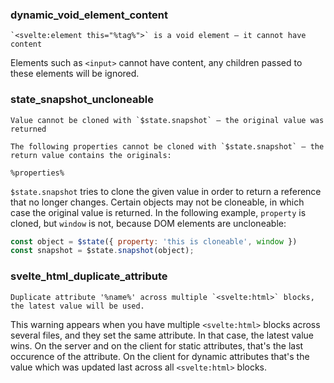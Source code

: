 <!-- This file is generated by scripts/process-messages/index.js. Do not edit! -->

### dynamic_void_element_content

```
`<svelte:element this="%tag%">` is a void element — it cannot have content
```

Elements such as `<input>` cannot have content, any children passed to these elements will be ignored.

### state_snapshot_uncloneable

```
Value cannot be cloned with `$state.snapshot` — the original value was returned
```

```
The following properties cannot be cloned with `$state.snapshot` — the return value contains the originals:

%properties%
```

`$state.snapshot` tries to clone the given value in order to return a reference that no longer changes. Certain objects may not be cloneable, in which case the original value is returned. In the following example, `property` is cloned, but `window` is not, because DOM elements are uncloneable:

```js
const object = $state({ property: 'this is cloneable', window })
const snapshot = $state.snapshot(object);
```

### svelte_html_duplicate_attribute

```
Duplicate attribute '%name%' across multiple `<svelte:html>` blocks, the latest value will be used.
```

This warning appears when you have multiple `<svelte:html>` blocks across several files, and they set the same attribute. In that case, the latest value wins. On the server and on the client for static attributes, that's the last occurence of the attribute. On the client for dynamic attributes that's the value which was updated last across all `<svelte:html>` blocks.
